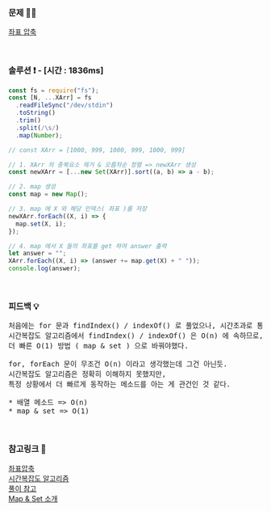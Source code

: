 ### 문제 🤨❔

[좌표 압축](https://www.acmicpc.net/problem/18870)

<br>

### 솔루션 ❗️ - [시간 : 1836ms]

```js
const fs = require("fs");
const [N, ...XArr] = fs
  .readFileSync("/dev/stdin")
  .toString()
  .trim()
  .split(/\s/)
  .map(Number);

// const XArr = [1000, 999, 1000, 999, 1000, 999]

// 1. XArr 의 중복요소 제거 & 오름차순 정렬 => newXArr 생성
const newXArr = [...new Set(XArr)].sort((a, b) => a - b);

// 2. map 생성
const map = new Map();

// 3. map 에 X 와 해당 인덱스( 좌표 )를 저장
newXArr.forEach((X, i) => {
  map.set(X, i);
});

// 4. map 에서 X 들의 좌표를 get 하여 answer 출력
let answer = "";
XArr.forEach((X, i) => (answer += map.get(X) + " "));
console.log(answer);
```

<br>

### 피드백 💡

<pre>
처음에는 for 문과 findIndex() / indexOf() 로 풀었으나, 시간초과로 통과가 안됨.
시간복잡도 알고리즘에서 findIndex() / indexOf() 은 O(n) 에 속하므로,
더 빠른 O(1) 방법 ( map & set ) 으로 바꿔야했다.

for, forEach 문이 무조건 O(n) 이라고 생각했는데 그건 아닌듯.
시간복잡도 알고리즘은 정확히 이해하지 못했지만,
특정 상황에서 더 빠르게 동작하는 메소드를 아는 게 관건인 것 같다. 

* 배열 메소드 => O(n) 
* map & set => O(1)
</pre>

<br>

### 참고링크 🔗

[좌표압축](https://jeong-jun.su/boj18870/)<br>
[시간복잡도 알고리즘](https://www.notion.so/3bd763ff12a8441cae01ae0506670604)<br>
[풀이 참고](https://sosocodingday.tistory.com/327)<br>
[Map & Set 소개](https://snupi.tistory.com/209)
